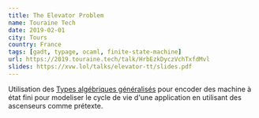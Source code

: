 ```yaml
---
title: The Elevator Problem
name: Touraine Tech
date: 2019-02-01
city: Tours
country: France
tags: [gadt, typage, ocaml, finite-state-machine]
url: https://2019.touraine.tech/talk/HrbEzkDyczVchTxfdMvl
slides: https://xvw.lol/talks/elevator-tt/slides.pdf
---
```


Utilisation des [Types algébriques
généralisés](https://ocaml.org/manual/5.2/gadts-tutorial.html) pour
encoder des machine à état fini pour modeliser le cycle de vie d'une
application en utilisant des ascenseurs comme prétexte.
